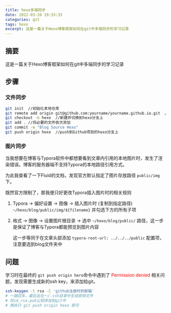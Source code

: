 ```yaml
---
title: hexo多端同步
date: 2022-03-26 19:33:33
categories: git
tags: hexo
excerpt: 这是一篇关于Hexo博客框架如何在git中多端同步的学习记录
---
```


## 摘要

这是一篇关于Hexo博客框架如何在git中多端同步的学习记录

## 步骤

### 文件同步

```bash
git init  //初始化本地仓库
git remote add origin git@github.com:yourname/yourname.github.io.git  //将本地与Github项目对接
git checkout -b hexo  //新建并切换到hexo分支上
git add . //将必要的文件依次添加
git commit -m "Blog Source Hexo"
git push origin hexo  //push到Github项目的hexo分支上
```

### 图片同步

当我想要在博客与Typora软件中都想要看到文章内引用的本地图片时，发生了渲染错误。博客的服务器端不支持Typora的本地路径引用方式。

为此我查看了一下Fluid的文档，发现官方默认指定了图片存放路径 `public/img` 下。

既然官方限制了，那我便只好更改Typora插入图片时的相关规则

1. Typora -> 偏好设置 -> 图像 -> 插入图片时 (复制到指定路径) `~/hexo/blog/public/img/${filename}` 并勾选下方的所有子项

2. 格式 -> 图像 -> 设置图片根目录 -> 选中 `~/hexo/blog/public/` 路径，这一步是保证了博客与Typora都能预览到图片内容

   这一步等同于在文章头部添加 `typora-root-url: ../../../public` 配置项，注意要选到blog文件夹中

## 问题

学习时在最终的 `git push origin hero`命令中遇到了 <font color='red'>Permission denied</font> 相关问题，发现需要生成新的ssh key，来添加给git。

```bash
ssh-keygen -t rsa -C 'github注册时的邮箱'
# 一路回车，最后会在～/.ssh目录中生成密钥文件
# 将id_rsa.pub公钥添加到git中
# 再执行 git push origin hexo 即可
```

